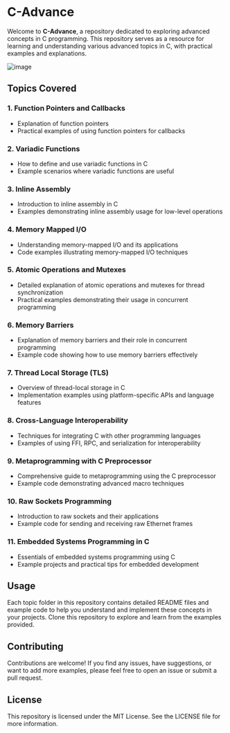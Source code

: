 # C-Advance

Welcome to **C-Advance**, a repository dedicated to exploring advanced concepts in C programming. This repository serves as a resource for learning and understanding various advanced topics in C, with practical examples and explanations.

![image](https://github.com/JeninSutradhar/C-Advance/assets/111521642/31d0448f-d5ef-4271-a7a7-738ea6831314)


## Topics Covered

### 1. Function Pointers and Callbacks
   - Explanation of function pointers
   - Practical examples of using function pointers for callbacks
   
### 2. Variadic Functions
   - How to define and use variadic functions in C
   - Example scenarios where variadic functions are useful

### 3. Inline Assembly
   - Introduction to inline assembly in C
   - Examples demonstrating inline assembly usage for low-level operations

### 4. Memory Mapped I/O
   - Understanding memory-mapped I/O and its applications
   - Code examples illustrating memory-mapped I/O techniques

### 5. Atomic Operations and Mutexes
   - Detailed explanation of atomic operations and mutexes for thread synchronization
   - Practical examples demonstrating their usage in concurrent programming

### 6. Memory Barriers
   - Explanation of memory barriers and their role in concurrent programming
   - Example code showing how to use memory barriers effectively

### 7. Thread Local Storage (TLS)
   - Overview of thread-local storage in C
   - Implementation examples using platform-specific APIs and language features

### 8. Cross-Language Interoperability
   - Techniques for integrating C with other programming languages
   - Examples of using FFI, RPC, and serialization for interoperability

### 9. Metaprogramming with C Preprocessor
   - Comprehensive guide to metaprogramming using the C preprocessor
   - Example code demonstrating advanced macro techniques

### 10. Raw Sockets Programming
   - Introduction to raw sockets and their applications
   - Example code for sending and receiving raw Ethernet frames

### 11. Embedded Systems Programming in C
   - Essentials of embedded systems programming using C
   - Example projects and practical tips for embedded development

## Usage

Each topic folder in this repository contains detailed README files and example code to help you understand and implement these concepts in your projects. Clone this repository to explore and learn from the examples provided.

## Contributing

Contributions are welcome! If you find any issues, have suggestions, or want to add more examples, please feel free to open an issue or submit a pull request.

## License

This repository is licensed under the MIT License. See the LICENSE file for more information.
